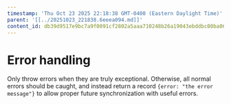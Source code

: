 ```yaml
---
timestamp: 'Thu Oct 23 2025 22:18:38 GMT-0400 (Eastern Daylight Time)'
parent: '[[../20251023_221838.6eeea094.md]]'
content_id: db39d9517e9bc7a9f0091cf2802a5aaa710248b26a19043ebddbc00ba067bc70
---
```


# Error handling

Only throw errors when they are truly exceptional. Otherwise, all normal errors should be caught, and instead return a record `{error: "the error message"}` to allow proper future synchronization with useful errors.
